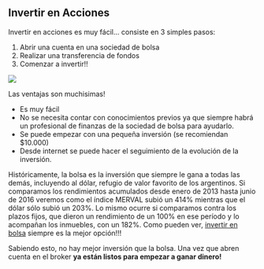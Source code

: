## Invertir en Acciones

Invertir en acciones es muy fácil... consiste en 3 simples pasos:

1. Abrir una cuenta en una sociedad de bolsa
2. Realizar una transferencia de fondos
3. Comenzar a invertir!!

<IMG SRC="http://www.inviertaparaganar.com/blog/wp-content/uploads/2012/11/como-invertir-mi-dinero.jpg">

Las ventajas son muchisimas!

- Es muy fácil
- No se necesita contar con conocimientos previos ya que siempre habrá un profesional de finanzas de la sociedad de bolsa para ayudarlo.
- Se puede empezar con una pequeña inversión (se recomiendan $10.000)
- Desde internet se puede hacer el seguimiento de la evolución de la inversión.

Históricamente, la bolsa es la inversión que siempre le gana a todas las demás, incluyendo al dólar, refugio de valor favorito de los argentinos. Si comparamos los rendimientos acumulados desde enero de 2013 hasta junio de 2016 veremos como el índice MERVAL subió un 414% mientras que el dólar sólo subió un 203%. Lo mismo ocurre si comparamos contra los plazos fijos, que dieron un rendimiento de un 100% en ese período y lo acompañan los inmuebles, con un 182%. Como pueden ver, [invertir en bolsa](http://invertirenacciones.com.ar/) siempre es la mejor opción!!!

Sabiendo esto, no hay mejor inversión que la bolsa. Una vez que abren cuenta en el broker <b> ya están listos para empezar a ganar dinero! <b>

